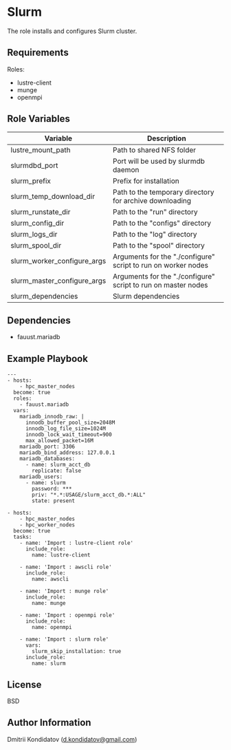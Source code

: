 Slurm
=========

The role installs and configures Slurm cluster.

Requirements
------------

Roles:
- lustre-client
- munge
- openmpi

Role Variables
--------------

|Variable|Description|
|---|---|
|lustre_mount_path|Path to shared NFS folder|
|slurmdbd_port|Port will be used by slurmdb daemon|
|slurm_prefix|Prefix for installation|
|slurm_temp_download_dir|Path to the temporary directory for archive downloading|
|slurm_runstate_dir|Path to the "run" directory|
|slurm_config_dir|Path to the "configs" directory|
|slurm_logs_dir|Path to the "log" directory|
|slurm_spool_dir|Path to the "spool" directory|
|slurm_worker_configure_args|Arguments for the "./configure" script to run on worker nodes|
|slurm_master_configure_args|Arguments for the "./configure" script to run on master nodes|
|slurm_dependencies|Slurm dependencies|

Dependencies
------------

- fauust.mariadb

Example Playbook
----------------

```
---
- hosts:
    - hpc_master_nodes
  become: true
  roles: 
    - fauust.mariadb
  vars: 
    mariadb_innodb_raw: |
      innodb_buffer_pool_size=2048M
      innodb_log_file_size=1024M
      innodb_lock_wait_timeout=900
      max_allowed_packet=16M
    mariadb_port: 3306
    mariadb_bind_address: 127.0.0.1
    mariadb_databases:
      - name: slurm_acct_db
        replicate: false
    mariadb_users: 
      - name: slurm
        password: ***
        priv: "*.*:USAGE/slurm_acct_db.*:ALL"
        state: present

- hosts: 
    - hpc_master_nodes
    - hpc_worker_nodes
  become: true
  tasks:
    - name: 'Import : lustre-client role'
      include_role: 
        name: lustre-client
    
    - name: 'Import : awscli role'
      include_role: 
        name: awscli
    
    - name: 'Import : munge role'
      include_role: 
        name: munge
    
    - name: 'Import : openmpi role'
      include_role: 
        name: openmpi

    - name: 'Import : slurm role'
      vars: 
        slurm_skip_installation: true
      include_role: 
        name: slurm
```

License
-------

BSD

Author Information
------------------

Dmitrii Kondidatov (d.kondidatov@gmail.com)